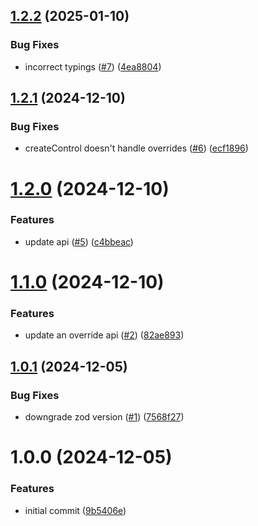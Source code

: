 ## [1.2.2](https://github.com/Advidi/zod-to-reactive-form/compare/v1.2.1...v1.2.2) (2025-01-10)


### Bug Fixes

* incorrect typings ([#7](https://github.com/Advidi/zod-to-reactive-form/issues/7)) ([4ea8804](https://github.com/Advidi/zod-to-reactive-form/commit/4ea88044128362252a23a2ede88c87562152f57e))

## [1.2.1](https://github.com/Advidi/zod-to-reactive-form/compare/v1.2.0...v1.2.1) (2024-12-10)


### Bug Fixes

* createControl doesn't handle overrides ([#6](https://github.com/Advidi/zod-to-reactive-form/issues/6)) ([ecf1896](https://github.com/Advidi/zod-to-reactive-form/commit/ecf1896709b069ce7d5c904c3e91eaa062ba56db))

# [1.2.0](https://github.com/Advidi/zod-to-reactive-form/compare/v1.1.0...v1.2.0) (2024-12-10)


### Features

* update api ([#5](https://github.com/Advidi/zod-to-reactive-form/issues/5)) ([c4bbeac](https://github.com/Advidi/zod-to-reactive-form/commit/c4bbeac52109b89383bad3d7e30f1081cfbaf41c))

# [1.1.0](https://github.com/Advidi/zod-to-reactive-form/compare/v1.0.1...v1.1.0) (2024-12-10)


### Features

* update an override api ([#2](https://github.com/Advidi/zod-to-reactive-form/issues/2)) ([82ae893](https://github.com/Advidi/zod-to-reactive-form/commit/82ae893250151e74448e72f7562a7c29bece441e))

## [1.0.1](https://github.com/Advidi/zod-to-reactive-form/compare/v1.0.0...v1.0.1) (2024-12-05)


### Bug Fixes

* downgrade zod version ([#1](https://github.com/Advidi/zod-to-reactive-form/issues/1)) ([7568f27](https://github.com/Advidi/zod-to-reactive-form/commit/7568f271a293383cca144b71a9c77e6949d8b70c))

# 1.0.0 (2024-12-05)


### Features

* initial commit ([9b5406e](https://github.com/Advidi/zod-to-reactive-form/commit/9b5406ed89260f79d2efd2e14566f8d63559a9ba))
